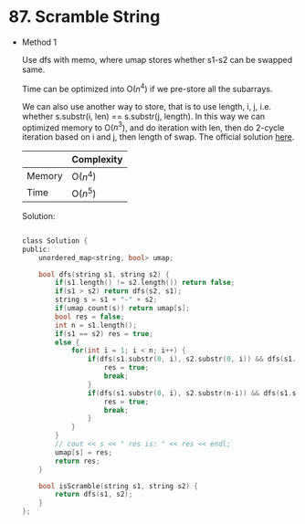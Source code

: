 # 87. Scramble String 
- Method 1

    Use dfs with memo, where umap stores whether s1-s2 can be swapped same. 

    Time can be optimized into O($n^4$) if we pre-store all the subarrays.

    We can also use another way to store, that is to use length, i, j, i.e. whether s.substr(i, len) == s.substr(j, length). In this way we can optimized memory to O($n^3$), and do iteration with len, then do 2-cycle iteration based on i and j, then length of swap. The official solution [here](https://leetcode.com/problems/scramble-string/editorial/). 

    | |   Complexity  |
    | ----------- | ----------- | 
    |  Memory     | O($n^4$) | 
    |      Time       |  O($n^5$) | 


    Solution:

    ``` h

    class Solution {
    public:
        unordered_map<string, bool> umap;

        bool dfs(string s1, string s2) {
            if(s1.length() != s2.length()) return false;
            if(s1 > s2) return dfs(s2, s1);
            string s = s1 + "-" + s2;
            if(umap.count(s)) return umap[s];
            bool res = false;
            int n = s1.length();
            if(s1 == s2) res = true;
            else {
                for(int i = 1; i < n; i++) {
                    if(dfs(s1.substr(0, i), s2.substr(0, i)) && dfs(s1.substr(i), s2.substr(i))) {
                        res = true;
                        break;
                    }
                    if(dfs(s1.substr(0, i), s2.substr(n-i)) && dfs(s1.substr(i), s2.substr(0, n-i))) {
                        res = true;
                        break;
                    }
                }
            }
            // cout << s << " res is: " << res << endl;
            umap[s] = res;
            return res;
        }

        bool isScramble(string s1, string s2) {
            return dfs(s1, s2);
        }
    };

    ```

<!-- - Method 2

    This is another method.

    | |   Complexity  |
    | ----------- | ----------- | 
    |  Memory     | O(n) | 
    |      Time       |  O(n) | 


    Solution:

    ``` h



    ```

- Additional Knowledge:
       
    Here are some additional knowledge.



<br> -->